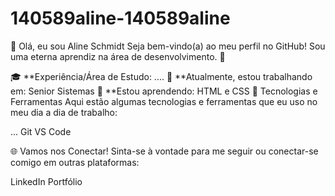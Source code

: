 # 140589aline-140589aline
👋 Olá, eu sou Aline Schmidt
Seja bem-vindo(a) ao meu perfil no GitHub! Sou uma eterna aprendiz na área de desenvolvimento. 🌟

🎓 **Experiência/Área de Estudo: ....
🔭 **Atualmente, estou trabalhando em: Senior Sistemas
🌱 **Estou aprendendo: HTML e CSS
🚀 Tecnologias e Ferramentas
Aqui estão algumas tecnologias e ferramentas que eu uso no meu dia a dia de trabalho:

... Git VS Code

🌐 Vamos nos Conectar!
Sinta-se à vontade para me seguir ou conectar-se comigo em outras plataformas:

LinkedIn Portfólio
